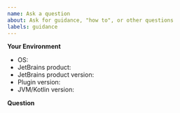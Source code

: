 ```yaml
---
name: Ask a question
about: Ask for guidance, "how to", or other questions
labels: guidance
---
```


**Your Environment**

- OS:
- JetBrains product:
- JetBrains product version:
- Plugin version:
- JVM/Kotlin version:

**Question**

<!-- Summary of the topic, followed by relevant details/context. -->